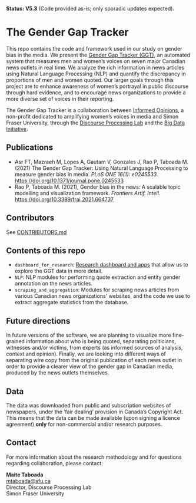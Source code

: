 __Status: V5.3__ (Code provided as-is; only sporadic updates expected).

# The Gender Gap Tracker

This repo contains the code and framework used in our study on gender bias in the media. We present the [Gender Gap Tracker (GGT)](https://gendergaptracker.informedopinions.org/), an automated system that measures men and women’s voices on
seven major Canadian news outlets in real time. We analyze the rich information in news articles using Natural Language Processing (NLP) and quantify the discrepancy in proportions of men and women quoted. Our larger goals through this project are
to enhance awareness of women’s portrayal in public discourse through hard evidence, and to  encourage news organizations to provide a more diverse set of voices in their reporting.

The Gender Gap Tracker is a collaboration between [Informed Opinions](https://informedopinions.org/), a non-profit dedicated to amplifying women’s voices in media and Simon Fraser University, through the [Discourse Processing Lab](https://www.sfu.ca/discourse-lab.html) and the [Big Data Initiative](https://www.sfu.ca/big-data/big-data-sfu).

## Publications
* Asr FT, Mazraeh M, Lopes A, Gautam V, Gonzales J, Rao P, Taboada M. (2021) The Gender Gap Tracker: Using Natural Language Processing to measure gender bias in media. *PLoS ONE 16(1): e0245533*. https://doi.org/10.1371/journal.pone.0245533
* Rao P, Taboada M. (2021), Gender bias in the news: A scalable topic modelling and visualization framework. *Frontiers Artif. Intell*. https://doi.org/10.3389/frai.2021.664737

## Contributors

See [CONTRIBUTORS.md](CONTRIBUTORS.md)

## Contents of this repo

* `dashboard_for_research`: [Research dashboard and apps](https://gendergaptracker.research.sfu.ca/) that allow us to explore the GGT data in more detail.
* `NLP`: NLP modules for performing quote extraction and entity gender annotation on the news articles.
* `scraping_and_aggregation`: Modules for scraping news articles from various Canadian news organizations' websites, and the code we use to extract aggregate statistics from the database.

## Future directions

In future versions of the software, we are planning to visualize more fine-grained information about who is being quoted, separating politicians, witnesses and/or victims, from experts (as informed sources of analysis, context and opinion). Finally, we are looking into different ways of separating wire copy from the original publication of each news outlet in order to provide a clearer view of the gender gap in Canadian media, produced by the news outlets themselves.

## Data

The data was downloaded from public and subscription websites of newspapers, under the ‘fair dealing’ provision in Canada’s Copyright Act. This means that the data can be made available (upon signing a licence agreement) **only** for non-commercial and/or research purposes.

## Contact

For more information about the research methodology and for questions regarding collaboration, please contact:

__Maite Taboada__  
mtaboada@sfu.ca  
Director, Discourse Processing Lab  
Simon Fraser University

